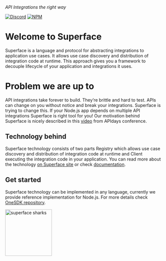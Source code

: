 
_API Integrations the right way_

[![Discord](https://img.shields.io/discord/819563244418105354?logo=discord&logoColor=fff)](https://sfc.is/discord)
[![NPM](https://img.shields.io/twitter/url?style=social&url=https%3A%2F%2Ftwitter.com%2Fsuperfaceai)](https://twitter.com/superfaceai)

# Welcome to Superface

Superface is a language and protocol for abstracting integrations to application use cases. It allows use case discovery and distribution of integration code at runtime.
This approach gives you a framework to decouple lifecycle of your application and integrations it uses.

# Problem we are up to

API integrations take forever to build. They’re brittle and hard to test. APIs can change on you without notice and break your integrations. Superface is trying to change this. If your Node.js app depends on multiple API integrations Superface is right tool for you!
Our motivation behind Superface is nicely described in this [video](https://www.youtube.com/watch?v=BCvq3NXFb94) from APIdays conference.

## Technology behind

Superface technology consists of two parts Registry which allows use case discovery and distribution of integration code at runtime and Client executing the integration code in your application. You can read more about the technology [on Superface site](https://superface.ai) or check [documentation](https://superface.ai/docs).

## Get started

Superface technology can be implemented in any language, currently we provide reference implementation for Node.js. For more details check [OneSDK repository](https://github.com/superfaceai/one-sdk-js).

<!-- TODO: url to main -->
<img src="https://github.com/superfaceai/.github/tree/feat/navigation-page/images/sharks.png" alt="superface sharks" width="150" height="150">
